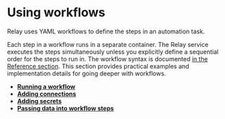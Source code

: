 # Using workflows

Relay uses YAML workflows to define the steps in an automation task.

Each step in a workflow runs in a separate container. The Relay service executes the steps 
simultaneously unless you explicitly define a sequential order for the steps to run in. The workflow syntax is documented [in the Reference section](reference/relay-workflows.md). This section provides practical examples and implementation details for going deeper with workflows.

-   **[Running a workflow](using-workflows/running-a-workflow.md)**
-   **[Adding connections](using-workflows/adding-connections.md)** 
-   **[Adding secrets](using-workflows/adding-secrets.md)**  
-   **[Passing data into workflow steps](using-workflows/passing-data-into-workflow-steps.md)**
